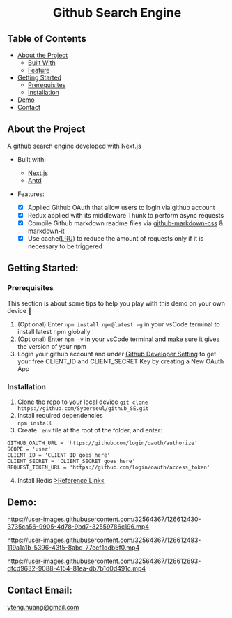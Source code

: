 # <p align="center"> Github Search Engine </p>

## Table of Contents
- <a href="#about">About the Project</a>
  - <a href="#built-with">Built With</a>
  - <a href="#feature">Feature</a>
- <a href="#getting-started">Getting Started</a>
  - <a href="#prerequisites">Prerequisites</a>
  - <a href="#installation">Installation</a>
- <a href="#demo">Demo</a>
- <a href="#contact">Contact</a>

## <a id="about">About the Project</a>
A github search engine developed with Next.js
- <a id="built-with">Built with:</a>
  - <a href="https://nextjs.org/">Next.js</a>
  - <a href="https://ant.design/">Antd</a>


- <a id="feature">Features:</a>
  - [x] Applied Github OAuth that allow users to login via github account
  - [x] Redux applied with its middleware Thunk to perform async requests
  - [x] Compile Github markdown readme files via <a href="https://github.com/sindresorhus/github-markdown-css">github-markdown-css</a> & <a href="https://github.com/markdown-it/markdown-it">markdown-it</a>
  - [x] Use cache(<a href="https://www.npmjs.com/package/lru-cache">LRU</a>) to reduce the amount of requests only if it is necessary to be triggered

## <a id="getting-started">Getting Started:</a>
### <a id="prerequisites">Prerequisites</a>
This section is about some tips to help you play with this demo on your own device 🛀
 1. (Optional) Enter `npm install npm@latest -g` in your vsCode terminal to install latest npm globally
 2. (Optional) Enter `npm -v` in your vsCode terminal and make sure it gives the version of your npm
 3. Login your github account and under <a href="https://github.com/settings/developers">Github Developer Setting</a> to get your free CLIENT_ID and CLIENT_SECRET Key by creating a New OAuth App
### <a id="installation">Installation</a>
1. Clone the repo to your local device
`git clone https://github.com/Syberseul/github_SE.git`
2. Install required dependencies  
`npm install`
3. Create `.env` file at the root of the folder, and enter:  
```
GITHUB_OAUTH_URL = 'https://github.com/login/oauth/authorize'
SCOPE = 'user'
CLIENT_ID = 'CLIENT_ID goes here'
CLIENT_SECRET = 'CLIENT_SECRET goes here'
REQUEST_TOKEN_URL = 'https://github.com/login/oauth/access_token'
```
4. Install Redis <a href="https://redis.io/download">>Reference Link<</a>

## <a id="demo">Demo:</a>
https://user-images.githubusercontent.com/32564367/126612430-3735ca56-9905-4d78-9bd7-32559786c196.mp4

https://user-images.githubusercontent.com/32564367/126612483-119a1a1b-5396-43f5-8abd-77eef1ddb5f0.mp4

https://user-images.githubusercontent.com/32564367/126612693-dfcd9632-9088-4154-81ea-db7b1d0d491c.mp4

## <a id="contact">Contact Email:</a>
yteng.huang@gmail.com
